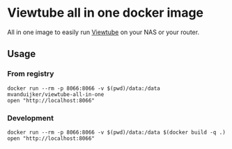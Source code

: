 # Viewtube all in one docker image

All in one image to easily run [Viewtube](https://github.com/ViewTube/viewtube) on your NAS or your router.

## Usage

### From registry

```shell
docker run --rm -p 8066:8066 -v $(pwd)/data:/data mvanduijker/viewtube-all-in-one
open "http://localhost:8066"
```


### Development

```shell
docker run --rm -p 8066:8066 -v $(pwd)/data:/data $(docker build -q .)
open "http://localhost:8066"
```
